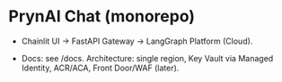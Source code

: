 # PrynAI Chat (monorepo)

- Chainlit UI → FastAPI Gateway → LangGraph Platform (Cloud).

- Docs: see /docs. Architecture: single region, Key Vault via Managed Identity, ACR/ACA, Front Door/WAF (later).